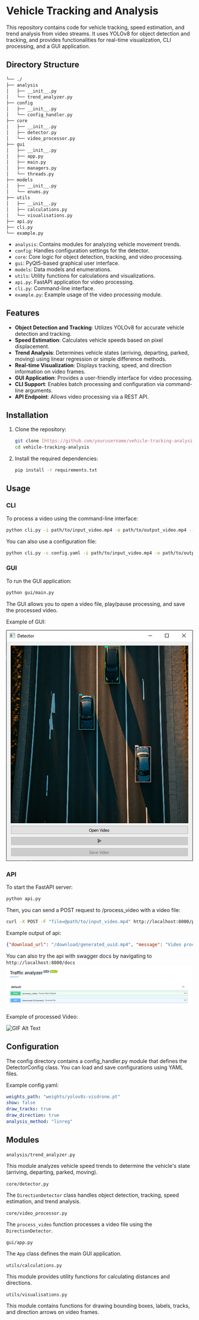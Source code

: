 # Vehicle Tracking and Analysis

This repository contains code for vehicle tracking, speed estimation, and trend analysis from video streams. It uses YOLOv8 for object detection and tracking, and provides functionalities for real-time visualization, CLI processing, and a GUI application.

## Directory Structure

```
└── ./
├── analysis
│   ├── __init__.py
│   └── trend_analyzer.py
├── config
│   ├── __init__.py
│   └── config_handler.py
├── core
│   ├── __init__.py
│   ├── detector.py
│   └── video_processor.py
├── gui
│   ├── __init__.py
│   ├── app.py
│   ├── main.py
│   ├── managers.py
│   └── threads.py
├── models
│   ├── __init__.py
│   └── enums.py
├── utils
│   ├── __init__.py
│   ├── calculations.py
│   └── visualisations.py
├── api.py
├── cli.py
└── example.py
```


-   `analysis`: Contains modules for analyzing vehicle movement trends.
-   `config`: Handles configuration settings for the detector.
-   `core`: Core logic for object detection, tracking, and video processing.
-   `gui`: PyQt5-based graphical user interface.
-   `models`: Data models and enumerations.
-   `utils`: Utility functions for calculations and visualizations.
-   `api.py`: FastAPI application for video processing.
-   `cli.py`: Command-line interface.
-   `example.py`: Example usage of the video processing module.

## Features

-   **Object Detection and Tracking**: Utilizes YOLOv8 for accurate vehicle detection and tracking.
-   **Speed Estimation**: Calculates vehicle speeds based on pixel displacement.
-   **Trend Analysis**: Determines vehicle states (arriving, departing, parked, moving) using linear regression or simple difference methods.
-   **Real-time Visualization**: Displays tracking, speed, and direction information on video frames.
-   **GUI Application**: Provides a user-friendly interface for video processing.
-   **CLI Support**: Enables batch processing and configuration via command-line arguments.
-   **API Endpoint**: Allows video processing via a REST API.

## Installation

1.  Clone the repository:

    ```bash
    git clone [https://github.com/yourusername/vehicle-tracking-analysis.git](https://www.google.com/search?q=https://github.com/yourusername/vehicle-tracking-analysis.git)
    cd vehicle-tracking-analysis
    ```

2.  Install the required dependencies:

    ```bash
    pip install -r requirements.txt
    ```

## Usage

### CLI

To process a video using the command-line interface:

```bash
python cli.py -i path/to/input_video.mp4 -o path/to/output_video.mp4 --draw-tracks --draw-direction --show
```
You can also use a configuration file:
```bash
python cli.py -c config.yaml -i path/to/input_video.mp4 -o path/to/output_video.mp4
```
### GUI

To run the GUI application:
```bash
python gui/main.py
```

The GUI allows you to open a video file, play/pause processing, and save the processed video.

Example of GUI:

![Example of GUI](assets/gui1.png)
### API

To start the FastAPI server:
```bash
python api.py
```

Then, you can send a POST request to /process_video with a video file:

```bash
curl -X POST -F "file=@path/to/input_video.mp4" http://localhost:8000/process_video
```
Example output of api:
```json
{"download_url": "/download/generated_uuid.mp4", "message": "Video processed successfully"}
```

You can also try the api with swagger docs by navigating to `http://localhost:8000/docs`
![Swagger API docs](assets/swagger.png)

Example of processed Video:

![GIF Alt Text](assets/video.gif)
## Configuration

The config directory contains a config_handler.py module that defines the DetectorConfig class. You can load and save configurations using YAML files.

Example config.yaml:
```yaml
weights_path: "weights/yolov8s-visdrone.pt"
show: false
draw_tracks: true
draw_direction: true
analysis_method: "linreg"
```

## Modules

`analysis/trend_analyzer.py`

This module analyzes vehicle speed trends to determine the vehicle's state (arriving, departing, parked, moving).

`core/detector.py`

The `DirectionDetector` class handles object detection, tracking, speed estimation, and trend analysis.

`core/video_processor.py`

The `process_video` function processes a video file using the `DirectionDetector`.

`gui/app.py`

The `App` class defines the main GUI application.

`utils/calculations.py`

This module provides utility functions for calculating distances and directions.

`utils/visualisations.py`

This module contains functions for drawing bounding boxes, labels, tracks, and direction arrows on video frames.

